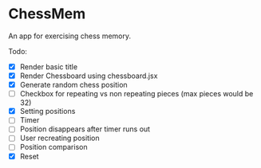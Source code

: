 # ChessMem

An app for exercising chess memory.

Todo:
- [x] Render basic title
- [x] Render Chessboard using chessboard.jsx
- [x] Generate random chess position
- [ ] Checkbox for repeating vs non repeating pieces (max pieces would be 32)
- [x] Setting positions
- [ ] Timer
- [ ] Position disappears after timer runs out
- [ ] User recreating position
- [ ] Position comparison
- [x] Reset